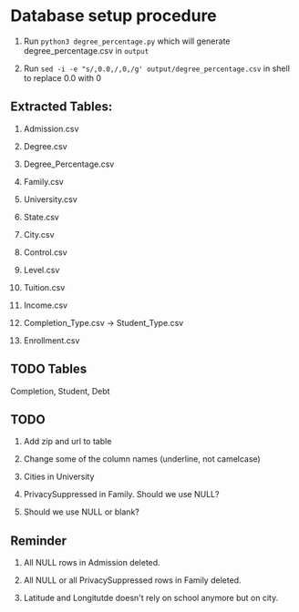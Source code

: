 # Database setup procedure

1. Run `python3 degree_percentage.py` which will generate degree_percentage.csv in `output`

2. Run `sed -i -e "s/,0.0,/,0,/g' output/degree_percentage.csv` in shell to replace 0.0 with 0

## Extracted Tables:

1. Admission.csv

2. Degree.csv

3. Degree_Percentage.csv

4. Family.csv

5. University.csv

6. State.csv

7. City.csv

8. Control.csv

9. Level.csv

10. Tuition.csv

11. Income.csv

12. Completion_Type.csv -> Student_Type.csv

13. Enrollment.csv

## TODO Tables

Completion, Student, Debt

## TODO

1. Add zip and url to table

2. Change some of the column names (underline, not camelcase)

3. Cities in University

4. PrivacySuppressed in Family. Should we use NULL?

5. Should we use NULL or blank?

## Reminder

1. All NULL rows in Admission deleted.

2. All NULL or all PrivacySuppressed rows in Family deleted.

3. Latitude and Longitutde doesn't rely on school anymore but on city.
